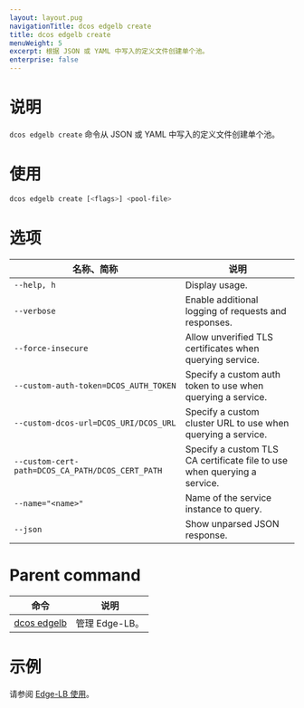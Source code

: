 ```yaml
---
layout: layout.pug
navigationTitle: dcos edgelb create
title: dcos edgelb create
menuWeight: 5
excerpt: 根据 JSON 或 YAML 中写入的定义文件创建单个池。
enterprise: false
---
```


# 说明
`dcos edgelb create` 命令从 JSON 或 YAML 中写入的定义文件创建单个池。

# 使用

```bash
dcos edgelb create [<flags>] <pool-file>
```

# 选项

| 名称、简称 | 说明 |
|---------|-------------|
| `--help, h`   | Display usage. |
| `--verbose`   | Enable additional logging of requests and responses. |
| `--force-insecure`   | Allow unverified TLS certificates when querying service. |
| `--custom-auth-token=DCOS_AUTH_TOKEN`   | Specify a custom auth token to use when querying a service. |
| `--custom-dcos-url=DCOS_URI/DCOS_URL`   | Specify a custom cluster URL to use when querying a service. |
| `--custom-cert-path=DCOS_CA_PATH/DCOS_CERT_PATH`   | Specify a custom TLS CA certificate file to use when querying a service. |
| `--name="<name>"`   | Name of the service instance to query. |
| `--json`  | Show unparsed JSON response. |

# Parent command

| 命令 | 说明 |
|---------|-------------|
| [dcos edgelb](/cn/services/edge-lb/1.1/cli-reference/) | 管理 Edge-LB。 |

# 示例

请参阅 [Edge-LB 使用](/cn/services/edge-lb/1.1/usage/)。

